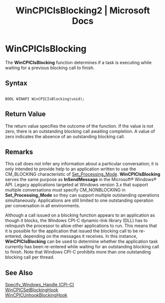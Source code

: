 ﻿---
title: "WinCPICIsBlocking2 | Microsoft Docs"
ms.custom: ""
ms.date: "11/30/2017"
ms.prod: "host-integration-server"
ms.reviewer: ""
ms.suite: ""
ms.tgt_pltfrm: ""
ms.topic: "article"
ms.assetid: 077fcd44-1fd4-42a3-b6c6-1bb3720c5567
caps.latest.revision: 3
---
# WinCPICIsBlocking
The **WinCPICIsBlocking** function determines if a task is executing while waiting for a previous blocking call to finish.  
  
## Syntax  
  
```  
  
BOOL WINAPI WinCPICIsBlocking(void);  
```  
  
## Return Value  
 The return value specifies the outcome of the function. If the value is not zero, there is an outstanding blocking call awaiting completion. A value of zero indicates the absence of an outstanding blocking call.  
  
## Remarks  
 This call does not infer any information about a particular conversation; it is only intended to provide help to an application written to use the CM_BLOCKING characteristic of [Set_Processing_Mode](../core/set-processing-mode-cpi-c-1.md). **WinCPICIsBlocking** serves the same purpose as **InSendMessage** in the Microsoft® Windows® API. Legacy applications targeted at Windows version 3.*x* that support multiple conversations must specify CM_NONBLOCKING in **Set_Processing_Mode** so they can support multiple outstanding operations simultaneously. Applications are still limited to one outstanding operation per conversation in all environments.  
  
 Although a call issued on a blocking function appears to an application as though it blocks, the Windows CPI-C dynamic-link library (DLL) has to relinquish the processor to allow other applications to run. This means that it is possible for the application that issued the blocking call to be re-entered, depending on the messages it receives. In this instance, **WinCPICIsBlocking** can be used to determine whether the application task currently has been re-entered while waiting for an outstanding blocking call to finish. Note that Windows CPI-C prohibits more than one outstanding blocking call per thread.  
  
## See Also  
 [Specify_Windows_Handle (CPI-C)](../core/specify-windows-handle-cpi-c-1.md)   
 [WinCPICSetBlockingHook](../core/wincpicsetblockinghook1.md)   
 [WinCPICUnhookBlockingHook](../core/wincpicunhookblockinghook1.md)